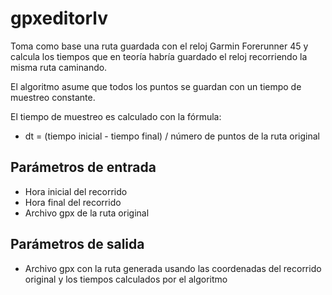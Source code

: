 # gpxeditorlv

Toma como base una ruta guardada con el reloj Garmin Forerunner 45 y calcula los tiempos que en teoría habría guardado el reloj recorriendo la misma ruta caminando.

El algoritmo asume que todos los puntos se guardan con un tiempo de muestreo constante.

El tiempo de muestreo es calculado con la fórmula:

* dt = (tiempo inicial - tiempo final) / número de puntos de la ruta original

## Parámetros de entrada

* Hora inicial del recorrido
* Hora final del recorrido
* Archivo gpx de la ruta original

## Parámetros de salida

* Archivo gpx con la ruta generada usando las coordenadas del recorrido original y los tiempos calculados por el algoritmo

